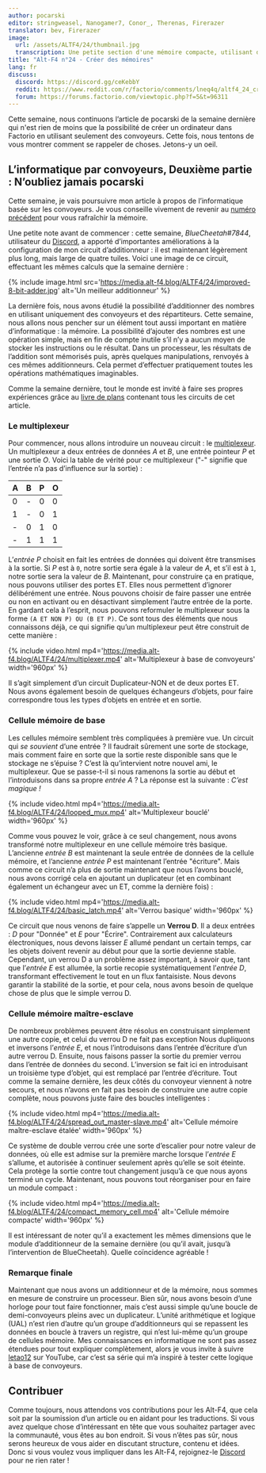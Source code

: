 ```yaml
---
author: pocarski
editor: stringweasel, Nanogamer7, Conor_, Therenas, Firerazer
translator: bev, Firerazer
image:
  url: /assets/ALTF4/24/thumbnail.jpg
  transcription: Une petite section d'une mémoire compacte, utilisant des convoyeurs.
title: "Alt-F4 n°24 - Créer des mémoires"
lang: fr
discuss:
  discord: https://discord.gg/ceKebbY
  reddit: https://www.reddit.com/r/factorio/comments/lneq4q/altf4_24_creating_memories/
  forum: https://forums.factorio.com/viewtopic.php?f=5&t=96311
---
```


Cette semaine, nous continuons l’article de pocarski de la semaine dernière qui n'est rien de moins que la possibilité de créer un ordinateur dans Factorio en utilisant seulement des convoyeurs. Cette fois, nous tentons de vous montrer comment se rappeler de choses. Jetons-y un oeil.

## L’informatique par convoyeurs, Deuxième partie : N’oubliez jamais <author>pocarski</author>

Cette semaine, je vais poursuivre mon article à propos de l’informatique basée sur les convoyeurs. Je vous conseille vivement de revenir au [numéro précédent](https://alt-f4.blog/fr/ALTF4-23/#linformatique-par-convoyeurs-premi%C3%A8re-partie--des-maths-pas-si-rapides-pocarski) pour vous rafraîchir la mémoire.

Une petite note avant de commencer : cette semaine, *BlueCheetah#7844*, utilisateur du [Discord](https://discord.gg/AsXAwyV), a apporté d’importantes améliorations à la configuration de mon circuit d’additionneur : il est maintenant légèrement plus long, mais large de quatre tuiles. Voici une image de ce circuit, effectuant les mêmes calculs que la semaine dernière :

{% include image.html src='https://media.alt-f4.blog/ALTF4/24/improved-8-bit-adder.jpg' alt='Un meilleur additionneur' %}

La dernière fois, nous avons étudié la possibilité d’additionner des nombres en utilisant uniquement des convoyeurs et des répartiteurs. Cette semaine, nous allons nous pencher sur un élément tout aussi important en matière d’informatique : la mémoire. La possibilité d’ajouter des nombres est une opération simple, mais en fin de compte inutile s’il n’y a aucun moyen de stocker les instructions ou le résultat. Dans un processeur, les résultats de l’addition sont mémorisés puis, après quelques manipulations, renvoyés à ces mêmes additionneurs. Cela permet d’effectuer pratiquement toutes les opérations mathématiques imaginables.

Comme la semaine dernière, tout le monde est invité à faire ses propres expériences grâce au [livre de plans](https://media.alt-f4.blog/ALTF4/24/belt-computer-blueprint-book-2.txt) contenant tous les circuits de cet article.

### Le multiplexeur

Pour commencer, nous allons introduire un nouveau circuit : le [multiplexeur](https://fr.wikipedia.org/wiki/Multiplexeur). Un multiplexeur a deux entrées de données *A* et *B*, une entrée pointeur *P* et une sortie *O*. Voici la table de vérité pour ce multiplexeur ("-" signifie que l’entrée n’a pas d’influence sur la sortie) :

| A    | B    | P    | O    |
| ---- | ---- | ---- | ---- |
| 0    | -    | 0    | 0    |
| 1    | -    | 0    | 1    |
| -    | 0    | 1    | 0    |
| -    | 1    | 1    | 1    |

L’*entrée P* choisit en fait les entrées de données qui doivent être transmises à la sortie. Si *P* est à `0`, notre sortie sera égale à la valeur de *A*, et s’il est à `1`, notre sortie sera la valeur de *B*. Maintenant, pour construire ça en pratique, nous pouvons utiliser des portes ET. Elles nous permettent d’ignorer délibérément une entrée. Nous pouvons choisir de faire passer une entrée ou non en activant ou en désactivant simplement l’autre entrée de la porte. En gardant cela à l’esprit, nous pouvons reformuler le multiplexeur sous la forme `(A ET NON P) OU (B ET P)`. Ce sont tous des éléments que nous connaissons déjà, ce qui signifie qu’un multiplexeur peut être construit de cette manière :

{% include video.html mp4='https://media.alt-f4.blog/ALTF4/24/multiplexer.mp4' alt='Multiplexeur à base de convoyeurs' width='960px' %}

Il s’agit simplement d’un circuit Duplicateur-NON et de deux portes ET. Nous avons également besoin de quelques échangeurs d’objets, pour faire correspondre tous les types d’objets en entrée et en sortie.

### Cellule mémoire de base

Les cellules mémoire semblent très compliquées à première vue. Un circuit qui *se souvient* d’une entrée ? Il faudrait sûrement une sorte de stockage, mais comment faire en sorte que la sortie reste disponible sans que le stockage ne s’épuise ? C’est là qu’intervient notre nouvel ami, le multiplexeur. Que se passe-t-il si nous ramenons la sortie au début et l’introduisons dans sa propre *entrée A* ? La réponse est la suivante : *C’est magique !*

{% include video.html mp4='https://media.alt-f4.blog/ALTF4/24/looped_mux.mp4' alt='Multiplexeur bouclé' width='960px' %}

Comme vous pouvez le voir, grâce à ce seul changement, nous avons transformé notre multiplexeur en une cellule mémoire très basique. L’ancienne *entrée B* est maintenant la seule entrée de données de la cellule mémoire, et l’ancienne *entrée P* est maintenant l’entrée "écriture". Mais comme ce circuit n’a plus de sortie maintenant que nous l’avons bouclé, nous avons corrigé cela en ajoutant un duplicateur (et en combinant également un échangeur avec un ET, comme la dernière fois) :

{% include video.html mp4='https://media.alt-f4.blog/ALTF4/24/basic_latch.mp4' alt='Verrou basique' width='960px' %}

Ce circuit que nous venons de faire s’appelle un **Verrou D**. Il a deux entrées : *D* pour "Donnée" et *E* pour "Écrire". Contrairement aux calculateurs électroniques, nous devons laisser *E* allumé pendant un certain temps, car les objets doivent revenir au début pour que la sortie devienne stable. Cependant, un verrou D a un problème assez important, à savoir que, tant que l’*entrée E* est allumée, la sortie recopie systématiquement l’*entrée D*, transformant effectivement le tout en un flux fantaisiste. Nous devons garantir la stabilité de la sortie, et pour cela, nous avons besoin de quelque chose de plus que le simple verrou D.

### Cellule mémoire maître-esclave

De nombreux problèmes peuvent être résolus en construisant simplement une autre copie, et celui du verrou D ne fait pas exception Nous dupliquons et inversons l’*entrée E*, et nous l’introduisons dans l’entrée d’écriture d’un autre verrou D. Ensuite, nous faisons passer la sortie du premier verrou dans l’entrée de données du second. L’inversion se fait ici en introduisant un troisième type d’objet, qui est remplacé par l’entrée d’écriture. Tout comme la semaine dernière, les deux côtés du convoyeur viennent à notre secours, et nous n’avons en fait pas besoin de construire une autre copie complète, nous pouvons juste faire des boucles intelligentes :

{% include video.html mp4='https://media.alt-f4.blog/ALTF4/24/spread_out_master-slave.mp4' alt='Cellule mémoire maître-esclave étalée' width='960px' %}

Ce système de double verrou crée une sorte d’escalier pour notre valeur de données, où elle est admise sur la première marche lorsque l’*entrée E* s’allume, et autorisée à continuer seulement après qu’elle se soit éteinte. Cela protège la sortie contre tout changement jusqu’à ce que nous ayons terminé un cycle. Maintenant, nous pouvons tout réorganiser pour en faire un module compact :

{% include video.html mp4='https://media.alt-f4.blog/ALTF4/24/compact_memory_cell.mp4' alt='Cellule mémoire compacte' width='960px' %}

Il est intéressant de noter qu’il a exactement les mêmes dimensions que le module d’additionneur de la semaine dernière (ou qu’il avait, jusqu’à l’intervention de BlueCheetah). Quelle coïncidence agréable !

### Remarque finale

Maintenant que nous avons un additionneur et de la mémoire, nous sommes en mesure de construire un processeur. Bien sûr, nous avons besoin d’une horloge pour tout faire fonctionner, mais c’est aussi simple qu’une boucle de demi-convoyeurs pleins avec un duplicateur. L’unité arithmétique et logique (UAL) n’est rien d’autre qu’un groupe d’additionneurs qui se repassent les données en boucle à travers un registre, qui n’est lui-même qu’un groupe de cellules mémoire. Mes connaissances en informatique ne sont pas assez étendues pour tout expliquer complètement, alors je vous invite à suivre [letao12](https://www.youtube.com/channel/UC6BeS4toXnPJe-Kds9E_FEQ) sur YouTube, car c’est sa série qui m’a inspiré à tester cette logique à base de convoyeurs.

## Contribuer

Comme toujours, nous attendons vos contributions pour les Alt-F4, que cela soit par la soumission d’un article ou en aidant pour les traductions. Si vous avez quelque chose d’intéressant en tête que vous souhaitez partager avec la communauté, vous êtes au bon endroit. Si vous n’êtes pas sûr, nous serons heureux de vous aider en discutant structure, contenu et idées. Donc si vous voulez vous impliquer dans les Alt-F4, rejoignez-le [Discord](https://discord.gg/nxnCFkb) pour ne rien rater !

